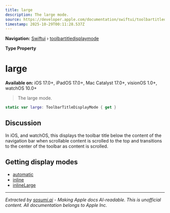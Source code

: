 ```yaml
---
title: large
description: The large mode.
source: https://developer.apple.com/documentation/swiftui/toolbartitledisplaymode/large
timestamp: 2025-10-29T00:11:28.537Z
---
```


**Navigation:** [Swiftui](/documentation/swiftui) › [toolbartitledisplaymode](/documentation/swiftui/toolbartitledisplaymode)

**Type Property**

# large

**Available on:** iOS 17.0+, iPadOS 17.0+, Mac Catalyst 17.0+, visionOS 1.0+, watchOS 10.0+

> The large mode.

```swift
static var large: ToolbarTitleDisplayMode { get }
```

## Discussion

In iOS, and watchOS, this displays the toolbar title below the content of the navigation bar when scrollable content is scrolled to the top and transitions to the center of the toolbar as content is scrolled.

## Getting display modes

- [automatic](/documentation/swiftui/toolbartitledisplaymode/automatic)
- [inline](/documentation/swiftui/toolbartitledisplaymode/inline)
- [inlineLarge](/documentation/swiftui/toolbartitledisplaymode/inlinelarge)

---

*Extracted by [sosumi.ai](https://sosumi.ai) - Making Apple docs AI-readable.*
*This is unofficial content. All documentation belongs to Apple Inc.*
